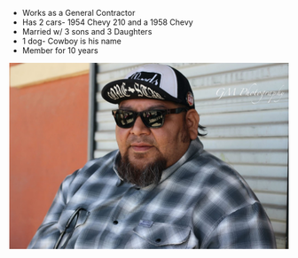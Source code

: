 * Works as a General Contractor
* Has 2 cars- 1954 Chevy 210 and a 1958 Chevy 
* Married w/ 3 sons and 3 Daughters
* 1 dog- Cowboy is his name
* Member for 10 years

![Arnolod](../assets/Arnolod.jpg)    
